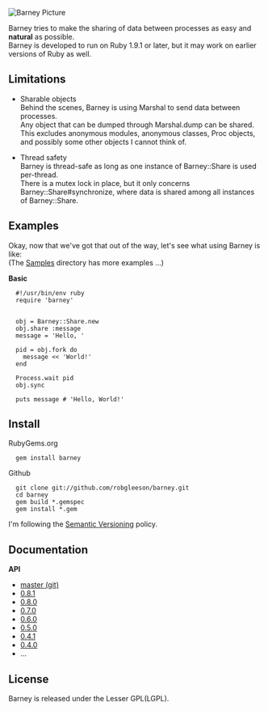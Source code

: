 ![Barney Picture](http://ompldr.org/vNnUwNA)

Barney tries to make the sharing of data between processes as easy and **natural** as possible.  
Barney is developed to run on Ruby 1.9.1 or later, but it may work on earlier versions of Ruby as well.

## Limitations

* Sharable objects  
  Behind the scenes, Barney is using Marshal to send data between processes.  
  Any object that can be dumped through Marshal.dump can be shared.  
  This excludes anonymous modules, anonymous classes, Proc objects, and possibly some other objects I
  cannot think of.

* Thread safety  
  Barney is thread-safe as long as one instance of Barney::Share is used per-thread.  
  There is a mutex lock in place, but it only concerns Barney::Share#synchronize, where data is shared
  among all instances of Barney::Share.

## Examples

Okay, now that we've got that out of the way, let's see what using Barney is like:  
(The [Samples](https://github.com/robgleeson/barney/tree/develop/samples) directory has more examples …)

**Basic**

      #!/usr/bin/env ruby
      require 'barney'


      obj = Barney::Share.new
      obj.share :message
      message = 'Hello, '

      pid = obj.fork do 
        message << 'World!'
      end

      Process.wait pid
      obj.sync
      
      puts message # 'Hello, World!' 


## Install

RubyGems.org  

      gem install barney

Github  

      git clone git://github.com/robgleeson/barney.git
      cd barney
      gem build *.gemspec
      gem install *.gem

I'm following the [Semantic Versioning](http://www.semver.org) policy.  

## Documentation

**API**  

* [master (git)](http://rubydoc.info/github/robgleeson/Barney/master/)
* [0.8.1](http://rubydoc.info/gems/barney/0.8.1/)
* [0.8.0](http://rubydoc.info/gems/barney/0.8.0/)
* [0.7.0](http://rubydoc.info/gems/barney/0.7.0)
* [0.6.0](http://rubydoc.info/gems/barney/0.6.0)
* [0.5.0](http://rubydoc.info/gems/barney/0.5.0)
* [0.4.1](http://rubydoc.info/gems/barney/0.4.1)
* [0.4.0](http://rubydoc.info/gems/barney/0.4.0)  
* …


## License

Barney is released under the Lesser GPL(LGPL).  


